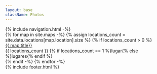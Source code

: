 ```yaml
---
layout: base
className: Photos
---
```


<div class="Content">
  {% include navigation.html -%}

<div class="Maps__archive">
  {% for map in site.maps -%}
    {% assign locations_count = site.data.locations[map.location].size %}
    {% if locations_count > 0 %}
    <div class="Map__item">
       <a class="Maps__itemThumbnail" href="/{{ map.permalink }}">{{ map.title}}</a>
       <div class="Maps__itemDescription">{{ locations_count }} {% if locations_count == 1 %}lugar{% else %}lugares{% endif %} </div>
    </div>
  {% endif -%}
  {% endfor -%}
</div>
  {% include footer.html %}
</div>
